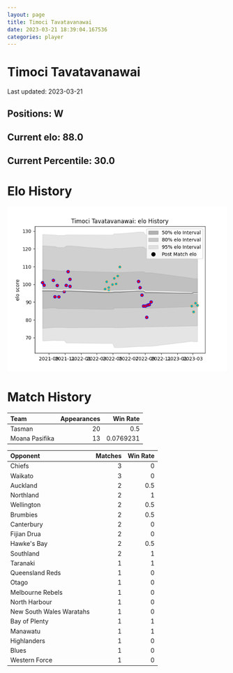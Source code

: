 ```yaml
---  
layout: page  
title: Timoci Tavatavanawai  
date: 2023-03-21 18:39:04.167536  
categories: player  
---
```

# Timoci Tavatavanawai


Last updated: 2023-03-21
## Positions: W

## Current elo: 88.0

## Current Percentile: 30.0

# Elo History


![elo history](history_TimociTavatavanawai.png)
# Match History


| Team           |   Appearances |   Win Rate |
|:---------------|--------------:|-----------:|
| Tasman         |            20 |  0.5       |
| Moana Pasifika |            13 |  0.0769231 |

| Opponent                 |   Matches |   Win Rate |
|:-------------------------|----------:|-----------:|
| Chiefs                   |         3 |        0   |
| Waikato                  |         3 |        0   |
| Auckland                 |         2 |        0.5 |
| Northland                |         2 |        1   |
| Wellington               |         2 |        0.5 |
| Brumbies                 |         2 |        0.5 |
| Canterbury               |         2 |        0   |
| Fijian Drua              |         2 |        0   |
| Hawke's Bay              |         2 |        0.5 |
| Southland                |         2 |        1   |
| Taranaki                 |         1 |        1   |
| Queensland Reds          |         1 |        0   |
| Otago                    |         1 |        0   |
| Melbourne Rebels         |         1 |        0   |
| North Harbour            |         1 |        0   |
| New South Wales Waratahs |         1 |        0   |
| Bay of Plenty            |         1 |        1   |
| Manawatu                 |         1 |        1   |
| Highlanders              |         1 |        0   |
| Blues                    |         1 |        0   |
| Western Force            |         1 |        0   |